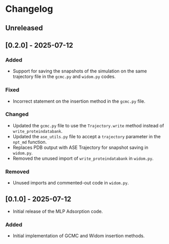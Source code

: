 # Changelog

## Unreleased

## [0.2.0] - 2025-07-12

### Added

- Support for saving the snapshots of the simulation on the same trajectory file in the `gcmc.py` and `widom.py` codes.

### Fixed

- Incorrect statement on the insertion method in the `gcmc.py` file.

### Changed

- Updated the `gcmc.py` file to use the `Trajectory.write` method instead of `write_proteindatabank`.
- Updated the `ase_utils.py` file to accept a `trajectory` parameter in the `npt_md` function.
- Replaces PDB output with ASE Trajectory for snapshot saving in `widom.py`.
- Removed the unused import of `write_proteindatabank` in `widom.py`.

### Removed

- Unused imports and commented-out code in `widom.py`.

## [0.1.0] - 2025-07-12

- Initial release of the MLP Adsorption code.

### Added

- Initial implementation of GCMC and Widom insertion methods.
